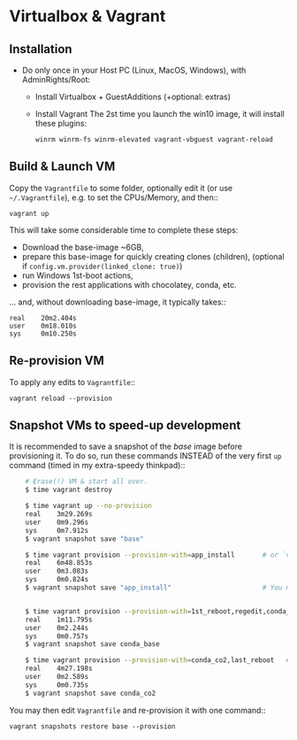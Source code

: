 # Virtualbox & Vagrant

## Installation

- Do only once in your Host PC (Linux, MacOS, Windows), with AdminRights/Root:
  - Install Virtualbox + GuestAdditions (+optional: extras)
  - Install Vagrant
    The 2st time you launch the win10 image, it will install these plugins:

        winrm winrm-fs winrm-elevated vagrant-vbguest vagrant-reload


## Build & Launch VM

Copy the `Vagrantfile` to some folder, optionally edit it
(or use `~/.Vagrantfile`), e.g. to set the CPUs/Memory,
and then::

    vagrant up

This will take some considerable time to complete
these steps:

- Download the base-image ~6GB,
- prepare this base-image for quickly creating clones (children),
  (optional if `config.vm.provider(linked_clone: true)`)
- run Windows 1st-boot actions,
- provision the rest applications with chocolatey, conda, etc.

... and, without downloading base-image, it typically takes::

    real    20m2.404s
    user    0m18.010s
    sys     0m10.250s


## Re-provision VM

To apply any edits to `Vagrantfile`::

    vagrant reload --provision


## Snapshot VMs to speed-up development
It is recommended to save a snapshot of the *base* image before
provisioning it.  To do so, run these commands INSTEAD of
the very first `up` command (timed in my extra-speedy thinkpad)::

```bash
    # Erase(!) VM & start all over.
    $ time vagrant destroy

    $ time vagrant up --no-provision
    real    3m29.269s
    user    0m9.296s
    sys     0m7.912s
    $ vagrant snapshot save "base"

    $ time vagrant provision --provision-with=app_install       # or `vagrant up --provision-with=...`
    real    6m48.853s
    user    0m3.083s
    sys     0m0.824s
    $ vagrant snapshot save "app_install"                       # You may skip this or any snapshot.


    $ time vagrant provision --provision-with=1st_reboot,regedit,conda_base
    real    1m11.795s
    user    0m2.244s
    sys     0m0.757s
    $ vagrant snapshot save conda_base

    $ time vagrant provision --provision-with=conda_co2,last_reboot   # Or run all with `vagrant up --provision`.
    real    4m27.198s
    user    0m2.589s
    sys     0m0.735s
    $ vagrant snapshot save conda_co2
```

You may then edit `Vagrantfile` and re-provision it with one command::

    vagrant snapshots restore base --provision
